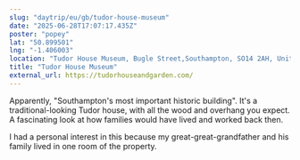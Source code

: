 ```yaml
---
slug: "daytrip/eu/gb/tudor-house-museum"
date: "2025-06-28T17:07:17.435Z"
poster: "popey"
lat: "50.899501"
lng: "-1.406003"
location: "Tudor House Museum, Bugle Street,Southampton, SO14 2AH, United Kingdom"
title: "Tudor House Museum"
external_url: https://tudorhouseandgarden.com/
---
```

Apparently, "Southampton's most important historic building". It's a traditional-looking Tudor house, with all the wood and overhang you expect. A fascinating look at how families would have lived and worked back then.

I had a personal interest in this because my great-great-grandfather and his family lived in one room of the property.